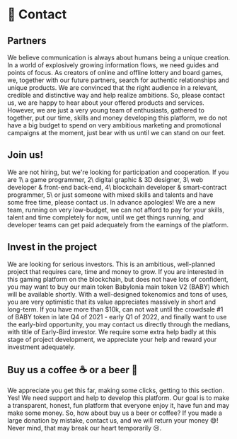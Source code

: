 # 🤝 Contact

## Partners&#x20;

We believe communication is always about humans being a unique creation. In a world of explosively growing information flows, we need guides and points of focus. As creators of online and offline lottery and board games, we, together with our future partners, search for authentic relationships and unique products. We are convinced that the right audience in a relevant, credible and distinctive way and help realize ambitions. So, please contact us, we are happy to hear about your offered products and services. However, we are just a very young team of enthusiasts, gathered to together, put our time, skills and money developing this platform, we do not have a big budget to spend on very ambitious marketing and promotional campaigns at the moment, just bear with us until we can stand on our feet.

## Join us!&#x20;

We are not hiring, but we're looking for participation and cooperation. If you are 1\ a game programmer, 2\ digital graphic & 3D designer, 3\ web developer & front-end back-end, 4\ blockchain developer & smart-contract programmer, 5\ or just someone with mixed skills and talents and have some free time, please contact us. In advance apologies! We are a new team, running on very low-budget, we can not afford to pay for your skills, talent and time completely for now, until we get things running, and developer teams can get paid adequately from the earnings of the platform.

## Invest in the project&#x20;

We are looking for serious investors. This is an ambitious, well-planned project that requires care, time and money to grow. If you are interested in this gaming platform on the blockchain, but does not have lots of confident, you may want to buy our main token Babylonia main token V2 (BABY) which will be available shortly. With a well-designed tokenomics and tons of uses, you are very optimistic that its value appreciates massively in short and long-term. If you have more than $10k, can not wait until the crowdsale #1 of BABY token in late Q4 of 2021 - early Q1 of 2022, and finally want to use the early-bird opportunity, you may contact us directly through the medians, with title of Early-Bird investor. We require some extra help badly at this stage of project development, we appreciate your help and reward your investment adequately.&#x20;

## Buy us a coffee ☕ or a beer 🍺&#x20;

We appreciate you get this far, making some clicks, getting to this section. Yes! We need support and help to develop this platform. Our goal is to make a transparent, honest, fun platform that everyone enjoy it, have fun and may make some money. So, how about buy us a beer or coffee? If you made a large donation by mistake, contact us, and we will return your money 😅! Never mind, that may break our heart temporarily 😢.
